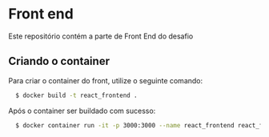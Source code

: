 # Front end


Este repositório contém a parte de Front End do desafio
## Criando o container

Para criar o container do front, utilize o seguinte comando:

```bash
  $ docker build -t react_frontend .
```

Após o container ser buildado com sucesso:

```bash
  $ docker container run -it -p 3000:3000 --name react_frontend react_frontend
```
